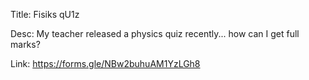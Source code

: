 Title: Fisiks qU1z

Desc: My teacher released a physics quiz recently... how can I get full marks?

Link: https://forms.gle/NBw2buhuAM1YzLGh8

